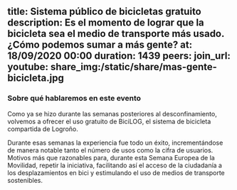 title: Sistema público de bicicletas gratuito
description: Es el momento de lograr que la bicicleta sea el medio de transporte más usado. ¿Cómo podemos sumar a más gente?
at: 18/09/2020 00:00
duration: 1439
peers:
join_url:
youtube:
share_img:/static/share/mas-gente-bicicleta.jpg
----
### Sobre qué hablaremos en este evento

Como ya se hizo durante las semanas posteriores al desconfinamiento, volvemos a ofrecer el uso gratuito de BiciLOG, el sistema de bicicleta compartida de Logroño. 

Durante esas semanas la experiencia fue todo un éxito, incrementándose de manera notable tanto el número de usos como la cifra de usuarios. Motivos más que razonables para, durante esta Semana Europea de la Movilidad, repetir la iniciativa, facilitando así el acceso de la ciudadanía a los desplazamientos en bici y estimulando el uso de medios de transporte sostenibles. 
